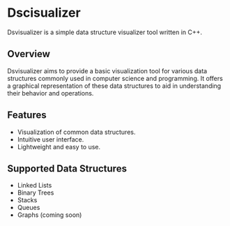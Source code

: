 # Dscisualizer

Dsvisualizer is a simple data structure visualizer tool written in C++.

## Overview

Dsvisualizer aims to provide a basic visualization tool for various data structures commonly used in computer science and programming. It offers a graphical representation of these data structures to aid in understanding their behavior and operations.

## Features

- Visualization of common data structures.
- Intuitive user interface.
- Lightweight and easy to use.

## Supported Data Structures

- Linked Lists
- Binary Trees
- Stacks
- Queues
- Graphs (coming soon)

